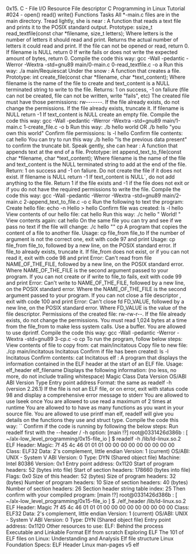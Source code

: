 0x15. C - File I/O
Resource
File descriptor
C Programming in Linux Tutorial #024 - open() read() write() Functions
Tasks
All *-main.c files are in the main directory.
Tread lightly, she is near : A function that reads a text file and prints it to the POSIX standard output.
Prototype: ssize_t read_textfile(const char *filename, size_t letters);
Where letters is the number of letters it should read and print.
Returns the actual number of letters it could read and print.
If the file can not be opened or read, return 0.
If filename is NULL return 0
If write fails or does not write the expected amount of bytes, return 0.
Compile the code this way: gcc -Wall -pedantic -Werror -Wextra -std=gnu89 main/0-main.c 0-read_textfile.c -o a
Run this way: ./a main/Requiescat
Under the snow : A function that creates a file.
Prototype: int create_file(const char *filename, char *text_content);
Where filename is the name of the file to create and text_content is a NULL terminated string to write to the file.
Returns: 1 on success, -1 on faliure (file can not be created, file can not be written, write "fails", etc)
The created file must have those permissions: rw-------. If the file already exists, do not change the permissions.
If the file already exists, truncate it.
If filename is NULL return -1
If text_content is NULL create an empty file.
Compile the code this way: gcc -Wall -pedantic -Werror -Wextra -std=gnu89 main/1-main.c 1-create_file.c -o b
Run this way: ./b hello world OR ./b hello "you own this world"
Confirm file permissions: ls -l hello
Confirm file contents: cat hello
You can try to run this way ./b hello "Is the previous data present" to confirm the truncate bit.
Speak gently, she can hear : A function that appends text at the end of a file.
Prototype: int append_text_to_file(const char *filename, char *text_content);
Where filename is the name of the file and text_content is the NULL terminated string to add at the end of the file.
Return: 1 on success and -1 on faliure.
Do not create the file if it does not exist.
If filename is NULL return -1
If text_content is NULL`, do not add anything to the file.
Return 1 if the file exists and -1 if the file does not exit or if you do not have the required permissions to write the file.
Compile the code this way: gcc -Wall -pedantic -Werror -Wextra -std=gnu89 main/2-main.c 2-append\_text\_to\_file.c -o c
Run the following to text the program:
Create hello file: echo -n Hello > hello
Confirm file was created: ls -l hello
View contents of our hello file: cat hello
Run this way: ./c hello " World!   "
View contents again: cat hello
On the same file you can try and see if we pass no text if the file will change: ./c hello ""
cp A program that copies the content of a file to another file.
Usage: cp file_from file_to
If the number of argument is not the correct one, exit with code 97 and print Usage: cp file_from file_to, followed by a new line, on the POSIX standard error.
If file_to already exists, truncate it.
If file_from does not exist, or if you can not read it, exit with code 98 and print Error: Can't read from file NAME_OF_THE_FILE, followed by a new line, on the POSIX standard error.
Where NAME_OF_THE_FILE is the second argument passed to your program.
If you can not create or if write to file_to fails, exit with code 99 and print Error: Can't write to NAME_OF_THE_FILE, followed by a new line, on the POSIX standard error.
Where the NAME_OF_THE_FILE is the second argument passed to your program.
If you can not close a file descriptor , exit with code 100 and print Error: Can't close fd FD_VALUE, followed by a new line, on the POSIX standard error.
Where FD_VALUE is the value of the file descriptor.
Permissions of the created file: rw-rw-r--. If the file already exists, do not change the permissions.
You must read 1,024 bytes at a time from the file_from to make less system calls. Use a buffer.
You are allowed to use dprintf.
Compile the code this way: gcc -Wall -pedantic -Werror -Wextra -std=gnu89 3-cp.c -o cp
To run the program, follow below steps:
View contents of file to copy from: cat main/incitatous
Copy file to new file: ./cp main/incitatous Incitatous
Confirm if file has been created: ls -l Incitatous
Confirm contents: cat Incitatous
elf : A program that displays the information contained in the ELF header at the start of an ELF file.
Usage: elf_header elf_filename
Displays the following information: (no less, no more, do not include trailing whitespace)
Magic
Class
Data
Version
OS/ABI
ABI Version
Type
Entry point address
Format: the same as readelf -h (version 2.26.1)
If the file is not an ELF file, or on error, exit with status code 98 and display a comprehensive error message to stderr
You are allowed to use lseek once
You are allowed to use read a maximum of 2 times at runtime
You are allowed to to have as many functions as you want in your source file.
You are allowed to use printf
man elf, readelf will give you details on the functions they use and struct type.
Compile the code this way: ``
Confirm if the code is running by following the below steps:
Run readelf first with the --header / -h option:
  [main !?] root@0331426d386b : [ ~/alx-low_level_programming/0x15-file_io ] 
  $ readelf -h /lib/ld-linux.so.2
  ELF Header:
  Magic:   7f 45 4c 46 01 01 01 00 00 00 00 00 00 00 00 00 
  Class:                             ELF32
  Data:                              2's complement, little endian
  Version:                           1 (current)
  OS/ABI:                            UNIX - System V
  ABI Version:                       0
  Type:                              DYN (Shared object file)
  Machine:                           Intel 80386
  Version:                           0x1
  Entry point address:               0x1120
  Start of program headers:          52 (bytes into file)
  Start of section headers:          178660 (bytes into file)
  Flags:                             0x0
  Size of this header:               52 (bytes)
  Size of program headers:           32 (bytes)
  Number of program headers:         10
  Size of section headers:           40 (bytes)
  Number of section headers:         26
  Section header string table index: 25
Then confirm with your compiled program:
 [main !?] root@0331426d386b : [ ~/alx-low_level_programming/0x15-file_io ] 
 $ ./elf_header /lib/ld-linux.so.2 
 ELF Header:
 Magic    7f 45 4c 46 01 01 01 00 00 00 00 00 00 00 00 00
 Class:                             ELF32
 Data:                              2's complement, little endian
 Version:                           1 (current)
 OS/ABI:                            UNIX - System V
 ABI Version:                       0
 Type:                              DYN (Shared object file)
 Entry point address:               0x1120
Other resources to use:
ELF: Behind the process
Executable and Linkable Format
Elf from scratch
Exploring ELF
The 101 of ELF files on Linux: Understanding and Analysis
Elf file structure
Linux Foundation Specs: ELF Header
Linux man-pages v5 elf
